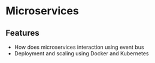 # Microservices

## Features

- How does microservices interaction using event bus
- Deployment and scaling using Docker and Kubernetes
